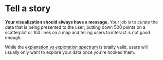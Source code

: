 # Tell a story

**Your visualization should always have a message.** Your job is to curate the data that is being presented to the user; putting down 500 points on a scatterplot or 100 lines on a map and telling users to interact is not good enough.

While the [explanation vs exploration spectrum](https://www.safaribooksonline.com/library/view/designing-data-visualizations/9781449314774/ch01.html) is totally valid, users will usually only want to explore your data once you're hooked them.